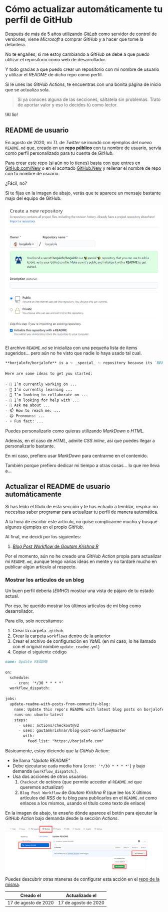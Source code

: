 # Cómo actualizar automáticamente tu perfil de GitHub

Después de  más de 5 años utilizando *GitLab* como servidor de control de versiones, viene *Microsoft* a comprar *GitHub* y a hacer que tome la delantera.

No te engañes, si me estoy cambiando a *GitHub* se debe a que puedo utilizar el repositorio como web de desarrollador.

Y todo gracias a que puedo crear un repositorio con mi nombre de usuario y utilizar el *README* de dicho repo como perfil.

Si le unes las *GitHub Actions*, te encuentras con una bonita página de inicio que se actualiza sola.

> Si ya conoces alguna de las secciones, sáltatela sin problemas. Trato de aportar valor y eso lo decides tú como lector.

!Al lío!

## README de usuario

En agosto de 2020, mi *TL* de *Twitter* se inundó con ejemplos del nuevo `README.md` que, creado en un **repo público** con tu nombre de usuario, servía como perfil personalizado para tu cuenta de *GitHub*.

Para crear este repo (si aún no lo tienes) basta con que entres en [GitHub.com/New](https://github.com/new) o en el acortado [GitHub.New](https://github.new) y rellenar el nombre de repo con tu nombre de usuario.

¿Fácil, no?

Si te fijas en la imagen de abajo, verás que te aparece un mensaje bastante majo del equipo de GitHub.

![Creando nuestro repo de usuario](https://github.com/borjalofe/til/raw/master/images/creating-special-github-user-repo.png)

El archivo `README.md` se inicializa con una pequeña lista de ítems sugeridos... pero aún no he visto que nadie lo haya usado tal cual.

```markdown
**borjalofe/borjalofe** is a ✨ _special_ ✨ repository because its `README.md` (this file) appears on your GitHub profile.

Here are some ideas to get you started:

- 🔭 I’m currently working on ...
- 🌱 I’m currently learning ...
- 👯 I’m looking to collaborate on ...
- 🤔 I’m looking for help with ...
- 💬 Ask me about ...
- 📫 How to reach me: ...
- 😄 Pronouns: ...
- ⚡ Fun fact: ...
```

Puedes personalizarlo como quieras utilizando *MarkDown* o *HTML*.

Además, en el caso de *HTML*, admite *CSS inline*, así que puedes llegar a personalizarlo bastante.

En mi caso, prefiero usar *MarkDown* para centrarme en el contenido.

También porque prefiero dedicar mi tiempo a otras cosas... lo que me lleva a...

## Actualizar el README de usuario automáticamente

Si has leído el título de esta sección y te has echado a temblar, respira: no necesitas saber programar para actualizar tu perfil de manera automática.

A la hora de escribir este artículo, no quise complicarme mucho y busqué algunos ejemplos en el propio *GitHub*.

Al final, me decidí por los siguientes:

1. [*Blog Post Workflow* de *Gautam Krishna R*](https://github.com/gautamkrishnar/blog-post-workflow)
<!-- 1. [*GitHub Activity in Readme* de *James George*](https://github.com/jamesgeorge007/github-activity-readme) -->

Por el momento, aún no he creado una *GitHub Action* propia para actualizar mi `README.md`, aunque tengo varias ideas en mente y no tardaré mucho en publicar algún artículo al respecto.

### Mostrar los artículos de un blog

Un buen perfil debería (*EMHO*) mostrar una vista de pájaro de tu estado actual.

Por eso, he querido mostrar los últimos artículos de mi blog como desarrollador.

Para ello, solo necesitamos:

1. Crear la carpeta `.github`
1. Crear la carpeta `workflows` dentro de la anterior
1. Crear el archivo de configuración en *YaML* (en mi caso, lo he llamado con el original nombre `update_readme.yml`)
1. Copiar el siguiente código

```markdown
name: Update README

on:
  schedule:
    - cron: '*/30 * * * *'
  workflow_dispatch:

jobs:
  update-readme-with-posts-from-community-blog:
    name: Update this repo's README with latest blog posts on borjalofe.com
    runs-on: ubuntu-latest
    steps:
      - uses: actions/checkout@v2
      - uses: gautamkrishnar/blog-post-workflow@master
        with:
          feed_list: "https://borjalofe.com"
```

Básicamente, estoy diciendo que la *GitHub Action*:

- Se llama *"Update README"*
- Debe ejecutarse cada media hora (`cron: '*/30 * * * *'`) y bajo demanda (`workflow_dispatch:`).
- Usa dos acciones de otros usuarios:
  1. `Checkout` de *actions* (que permite acceder al `README.md` que queremos actualizar)
  1. `Blog Post Workflow` de *Gautam Krishna R* (que lee los X últimos artículos del *RSS* de tu blog para publicarlos en el `README.md` como enlaces a los mismos, usando el título como texto de enlace)

En la imagen de abajo, te enseño dónde aparece el botón para ejecutar la *GitHub Action* bajo demanda desde la sección *Actions*.

![Botón para ejecutar bajo demanda la acción de actualización](https://github.com/borjalofe/til/raw/master/images/execute-update-user-readme-action.png)

Puedes descubrir otras maneras de configurar esta acción en el [repo de la misma](https://github.com/gautamkrishnar/blog-post-workflow).

| Creado el | Actualizado el |
| :-------: | :------------: |
| 17 de agosto de 2020 | 17 de agosto de 2020 |
